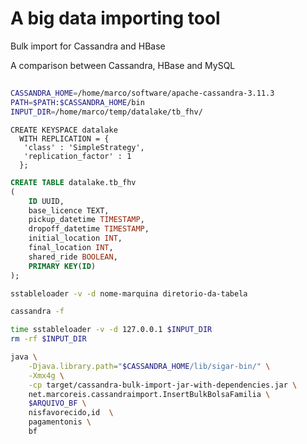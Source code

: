 # A big data importing tool

Bulk import for Cassandra and HBase

A comparison between Cassandra, HBase and MySQL


## 

```bash
CASSANDRA_HOME=/home/marco/software/apache-cassandra-3.11.3
PATH=$PATH:$CASSANDRA_HOME/bin
INPUT_DIR=/home/marco/temp/datalake/tb_fhv/
```

```
CREATE KEYSPACE datalake
  WITH REPLICATION = { 
   'class' : 'SimpleStrategy', 
   'replication_factor' : 1 
  };

```

```sql
CREATE TABLE datalake.tb_fhv 
(
	ID UUID, 
	base_licence TEXT, 
	pickup_datetime TIMESTAMP, 
	dropoff_datetime TIMESTAMP, 
	initial_location INT, 
	final_location INT, 
	shared_ride BOOLEAN, 
	PRIMARY KEY(ID)
);
```


```bash
sstableloader -v -d nome-marquina diretorio-da-tabela

```

```bash
cassandra -f
```

```bash
time sstableloader -v -d 127.0.0.1 $INPUT_DIR
rm -rf $INPUT_DIR
```


```bash
java \
	-Djava.library.path="$CASSANDRA_HOME/lib/sigar-bin/" \
	-Xmx4g \
	-cp target/cassandra-bulk-import-jar-with-dependencies.jar \
	net.marcoreis.cassandraimport.InsertBulkBolsaFamilia \
	$ARQUIVO_BF \
	nisfavorecido,id  \
	pagamentonis \
	bf
```
